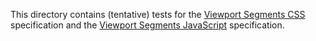 This directory contains (tentative) tests for the
[Viewport Segments CSS](https://www.w3.org/TR/mediaqueries-5/#mf-horizontal-viewport-segments) specification and the [Viewport Segments JavaScript](https://drafts.csswg.org/css-viewport/#segments) specification.
